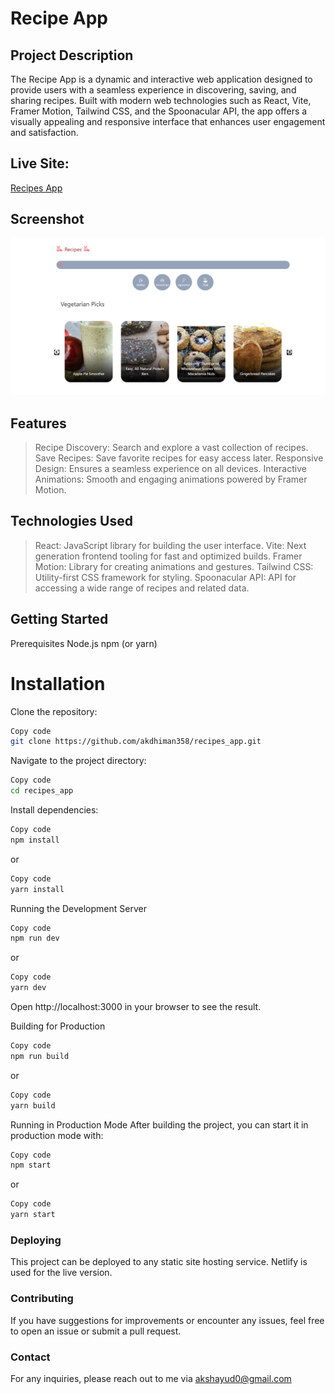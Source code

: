 # Recipe App
## Project Description
The Recipe App is a dynamic and interactive web application designed to provide users with a seamless experience in discovering, saving, and sharing recipes. Built with modern web technologies such as React, Vite, Framer Motion, Tailwind CSS, and the Spoonacular API, the app offers a visually appealing and responsive interface that enhances user engagement and satisfaction.

## Live Site: 
[Recipes App](https://cook-with-recipe.netlify.app/)

## Screenshot
![Project Screenshot](Screenshot.png)

## Features
> Recipe Discovery: Search and explore a vast collection of recipes.
> Save Recipes: Save favorite recipes for easy access later.
> Responsive Design: Ensures a seamless experience on all devices.
> Interactive Animations: Smooth and engaging animations powered by Framer Motion.

## Technologies Used
> React: JavaScript library for building the user interface.
> Vite: Next generation frontend tooling for fast and optimized builds.
> Framer Motion: Library for creating animations and gestures.
> Tailwind CSS: Utility-first CSS framework for styling.
> Spoonacular API: API for accessing a wide range of recipes and related data.

## Getting Started
Prerequisites
Node.js
npm (or yarn)

# Installation
Clone the repository:
```bash
Copy code
git clone https://github.com/akdhiman358/recipes_app.git
```
Navigate to the project directory:
```bash
Copy code
cd recipes_app
```
Install dependencies:
```bash
Copy code
npm install
```
or
```bash
Copy code
yarn install
```
Running the Development Server
```bash
Copy code
npm run dev
```
or

```bash
Copy code
yarn dev
```
Open http://localhost:3000 in your browser to see the result.

Building for Production
```bash
Copy code
npm run build
```
or

```bash
Copy code
yarn build
```
Running in Production Mode
After building the project, you can start it in production mode with:

```bash
Copy code
npm start
```
or

```bash
Copy code
yarn start
```
### Deploying
This project can be deployed to any static site hosting service. Netlify is used for the live version.

### Contributing
If you have suggestions for improvements or encounter any issues, feel free to open an issue or submit a pull request.

### Contact
For any inquiries, please reach out to me via akshayud0@gmail.com
